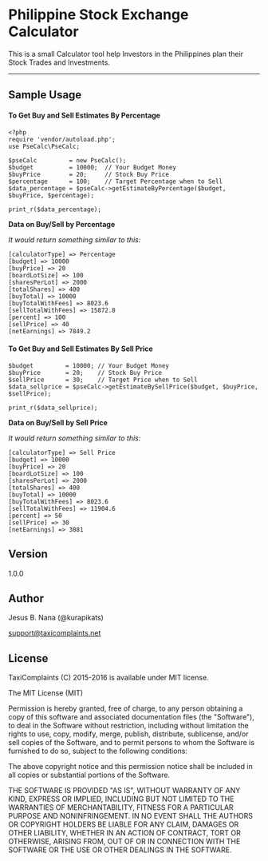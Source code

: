 Philippine Stock Exchange Calculator
===================

This is a small Calculator tool help Investors in the Philippines plan their Stock Trades and Investments.

----------


Sample Usage
------------

#### <i class="icon-file"></i> To Get Buy and Sell Estimates By **Percentage**
```
<?php
require 'vendor/autoload.php';
use PseCalc\PseCalc;

$pseCalc         = new PseCalc();
$budget          = 10000;  // Your Budget Money 
$buyPrice        = 20;     // Stock Buy Price
$percentage      = 100;    // Target Percentage when to Sell
$data_percentage = $pseCalc->getEstimateByPercentage($budget, $buyPrice, $percentage);

print_r($data_percentage);
```
  **Data on Buy/Sell by Percentage**
  
  *It would return something similar to this:*
```
[calculatorType] => Percentage
[budget] => 10000
[buyPrice] => 20
[boardLotSize] => 100
[sharesPerLot] => 2000
[totalShares] => 400
[buyTotal] => 10000
[buyTotalWithFees] => 8023.6
[sellTotalWithFees] => 15872.8
[percent] => 100
[sellPrice] => 40
[netEarnings] => 7849.2

```
#### <i class="icon-file"></i> To Get Buy and Sell Estimates By **Sell Price**
```
$budget         = 10000; // Your Budget Money 
$buyPrice       = 20;    // Stock Buy Price
$sellPrice      = 30;    // Target Price when to Sell
$data_sellprice = $pseCalc->getEstimateBySellPrice($budget, $buyPrice, $sellPrice);

print_r($data_sellprice);
```
  **Data on Buy/Sell by Sell Price**
  
  *It would return something similar to this:*
```
[calculatorType] => Sell Price
[budget] => 10000
[buyPrice] => 20
[boardLotSize] => 100
[sharesPerLot] => 2000
[totalShares] => 400
[buyTotal] => 10000
[buyTotalWithFees] => 8023.6
[sellTotalWithFees] => 11904.6
[percent] => 50
[sellPrice] => 30
[netEarnings] => 3881
```

## Version
1.0.0

## Author
Jesus B. Nana (@kurapikats)

support@taxicomplaints.net

## License
TaxiComplaints (C) 2015-2016 is available under MIT license.

The MIT License (MIT)

Permission is hereby granted, free of charge, to any person obtaining a copy of this software and associated documentation files (the "Software"), to deal in the Software without restriction, including without limitation the rights to use, copy, modify, merge, publish, distribute, sublicense, and/or sell copies of the Software, and to permit persons to whom the Software is furnished to do so, subject to the following conditions:

The above copyright notice and this permission notice shall be included in all copies or substantial portions of the Software.

THE SOFTWARE IS PROVIDED "AS IS", WITHOUT WARRANTY OF ANY KIND, EXPRESS OR IMPLIED, INCLUDING BUT NOT LIMITED TO THE WARRANTIES OF MERCHANTABILITY, FITNESS FOR A PARTICULAR PURPOSE AND NONINFRINGEMENT. IN NO EVENT SHALL THE AUTHORS OR COPYRIGHT HOLDERS BE LIABLE FOR ANY CLAIM, DAMAGES OR OTHER LIABILITY, WHETHER IN AN ACTION OF CONTRACT, TORT OR OTHERWISE, ARISING FROM, OUT OF OR IN CONNECTION WITH THE SOFTWARE OR THE USE OR OTHER DEALINGS IN THE SOFTWARE.

